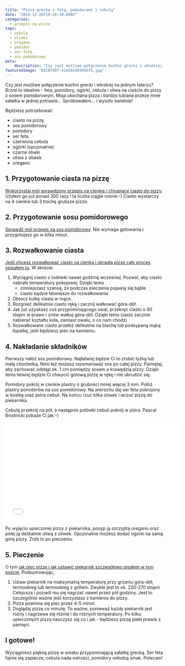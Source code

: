 ```yaml
---
title: "Pizza grecka z fetą, pomidorami i cebulą"
date: "2014-12-26T19:20:10.000Z"
categories: 
  - przepis-na-pizze
tags: 
  - cebula
  - oliwki
  - oregano
  - pomidor
  - ser-feta
  - sos-pomidorowy
meta: 
    description: "Czy jest możliwe połączenie kuchni grecki i włoskiej na jednym talerzu? Brzmi to idealnie - feta, pomidory, ogórki, cebula i oliwa na cieście do pizzy z sosem pomidorowym."
featuredImage: "DSC07407-e1420140369575.jpg"
---
```


Czy jest możliwe połączenie kuchni grecki i włoskiej na jednym talerzu? Brzmi to idealnie - feta, pomidory, ogórki, cebula i oliwa na cieście do pizzy z sosem pomidorowym. Moja ukochana pizza i bardzo lubiana przeze mnie sałatka w jednej potrawie... Spróbowałem... i wyszło świetnie!

Będziesz potrzebować

- ciasto na pizzę
- sos pomidorowy
- pomidory
- ser feta
- czerwona cebula
- ogórki (opcjonalnie)
- czarne oliwki
- oliwa z oliwek
- oregano

## 1\. Przygotowanie ciasta na pizzę

<a title="Przepis na ciasto na pizzę" href="/przepis-na-ciasto-na-pizze/">Wykorzystaj mój sprawdzony przepis na cienkie i chrupiące ciasto do pizzy</a>. Użyłem go już ponad 300 razy i ta liczba ciągle rośnie:-) Ciasto wystarczy na 4 cienkie lub 3 trochę grubsze pizze.

## 2\. Przygotowanie sosu pomidorowego

<a title="Sos pomidorowy" href="/sos-pomidorowy/">Sprawdź mój przepis na sos pomidorowy</a>. Nie wymaga gotowania i przygotujesz go w kilka minut.

## 3\. Rozwałkowanie ciasta

<a title="Jak wałkować ciasto do pizzy?" href="/jak-walkowac-ciasto-pizzy/">Jeśli chcesz rozwałkować ciasto na cienką i okrągłą pizzę cały proces opisałem tu</a>. W skrócie:

1. Wyciągnij ciasto z lodówki nawet godzinę wcześniej. Pozwól, aby ciasto nabrało temperatury pokojowej. Dzięki temu
    - zmniejszasz szansę, że podczas pieczenia pojawią się bąble
    - ciasto będzie łatwiejsze do rozwałkowania
2. Obtocz kulkę ciasta w mące.
3. Rozgnieć delikatnie ciasto ręką i zacznij wałkować góra-dół.
4. Jak już uzyskasz coś przypominającego owal, przekręć ciasto o 90 stopni w prawo i znów wałkuj góra-dół. Dzięki temu ciasto zacznie nabierać kształtu koła, zamiast owalu, o co nam chodzi.
5. Rozwałkowane ciasto przełóż delikatnie na blachę lub podsypaną mąką łopatkę, jeśli będziesz piec na kamieniu.

## 4\. Nakładanie składników

Pierwszy nałóż sos pomidorowy. Najłatwiej będzie Ci to zrobić łyżką lub małą chochelką. Nimi też możesz rozsmarować sos po całej pizzy. Pamiętaj, aby zachować odstęp ok. 1 cm pomiędzy sosem a krawędzią pizzy. Dzięki temu łatwiej będzie Ci chwycić gotową pizzę w rękę i nie ubrudzić się.

Pomidory pokrój w cienkie plastry o grubości mniej więcej 3 mm. Połóż plastry pomidorów na sos pomidorowy. Na wierzchu daj ser feta pokrojony w kostkę oraz pióra cebuli. Na końcu rzuć kilka oliwek i wrzuć pizzę do piekarnika.

Cebulę przekrój na pół, a następnie połówki cebuli pokrój w pióra. Pascal Brodnicki pokaże Ci jak:-)

<iframe src="//www.youtube.com/embed/h746LK6_xG8" width="560" height="315" frameborder="0" allowfullscreen="allowfullscreen"></iframe>

Po wyjęciu upieczonej pizzy z piekarnika, posyp ją szczyptą oregano oraz polej ją delikatnie oliwą z oliwek. Opcjonalnie możesz dodać ogórki na samą górę pizzy. Zrób to po pieczeniu.

## 5\. Pieczenie

O tym <a title="Pieczenie pizzy" href="/pieczenie-pizzy/">jak piec pizzę i jak ustawić piekarnik szczegółowo pisałem w tym poście</a>. Podsumowując,

1. Ustaw piekarnik na maksymalną temperaturę przy grzaniu góra-dół, termoobieg lub termoobieg z grillem. Zwykle jest to ok. 220-270 stopni Celsjusza i pozwól mu się nagrzać nawet przez pół godziny. Jest to szczególnie ważne jeśli korzystasz z kamienia do pizzy.
2. Pizza powinna się piec przez 4-5 minut.
3. Doglądaj pizzę co minutę. To ważne, ponieważ każdy piekarnik jest różny i nagrzewa się różnie i do różnych temperatury. Po kilku upieczonych pizza nauczysz się co i jak - będziesz pizzę piekł prawie z pamięci.

## I gotowe!

Wyciągniesz piękną pizzę w smaku przypominającą sałatkę grecką. Ser feta fajnie się zapiecze, cebula nada ostrości, pomidory osłodzą smak. Polecam!
